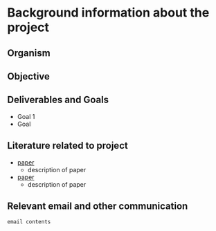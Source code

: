 # Background information about the project


## Organism

## Objective

## Deliverables and Goals

* Goal 1
* Goal

## Literature related to project

* [paper]()
  * description of paper
* [paper]()
  * description of paper

## Relevant email and other communication

```
email contents
```
